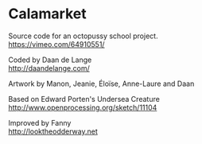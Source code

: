 Calamarket
==========

Source code for an octopussy school project.  
https://vimeo.com/64910551/

Coded by Daan de Lange  
http://daandelange.com/

Artwork by Manon, Jeanie, Éloïse, Anne-Laure and Daan  

Based on Edward Porten's Undersea Creature  
http://www.openprocessing.org/sketch/11104

Improved by Fanny  
http://looktheodderway.net

